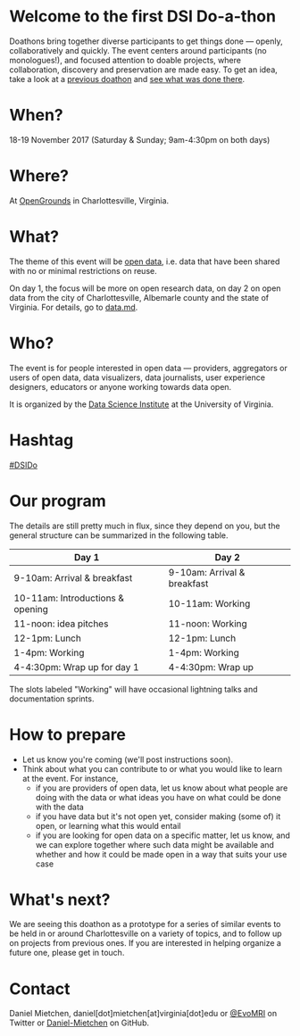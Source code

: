 # Welcome to the first DSI Do-a-thon

Doathons bring together diverse participants to get things done &mdash; openly, collaboratively and quickly. The event centers around participants (no monologues!), and focused attention to doable projects, where collaboration, discovery and preservation are made easy. To get an idea, take a look at a [previous doathon](https://github.com/sparcopen/open-research-doathon) and [see what was done there](https://github.com/sparcopen/Open-Research-doathon/issues?utf8=%E2%9C%93&q=is%3Aissue).

# When?

18-19 November 2017 (Saturday & Sunday; 9am-4:30pm on both days)

# Where?

At [OpenGrounds](https://opengrounds.virginia.edu/) in Charlottesville, Virginia. 

# What?

The theme of this event will be [open data](https://en.wikipedia.org/wiki/Open_data), i.e. data that have been shared with no or minimal restrictions on reuse. 

On day 1, the focus will be more on open research data, on day 2 on open data from the city of Charlottesville, Albemarle county and the state of Virginia. For details, go to [data.md](data.md).

# Who?

The event is for people interested in open data &mdash; providers, aggregators or users of open data, data visualizers, data journalists, user experience designers, educators or anyone working towards data open.

It is organized by the [Data Science Institute](http://dsi.virginia.edu/) at the University of Virginia.

# Hashtag

[#DSIDo](https://twitter.com/hashtag/DSIDo)

# Our program

The details are still pretty much in flux, since they depend on you, but the general structure can be summarized in the following table.

| Day 1                                          | Day 2                                            |
|------------------------------------------------|--------------------------------------------------|
| 9-10am: Arrival & breakfast                    | 9-10am: Arrival & breakfast                      |
| 10-11am: Introductions & opening               | 10-11am: Working                                 |
| 11-noon: idea pitches                          | 11-noon: Working                                 | 
| 12-1pm: Lunch                                  | 12-1pm: Lunch                                    |
| 1-4pm: Working                                 | 1-4pm: Working                                   |
| 4-4:30pm: Wrap up for day 1                    | 4-4:30pm: Wrap up                                |

The slots labeled "Working" will have occasional lightning talks and documentation sprints.

# How to prepare

* Let us know you're coming (we'll post instructions soon).
* Think about what you can contribute to or what you would like to learn at the event. For instance, 
  - if you are providers of open data, let us know about what people are doing with the data or what ideas you have on what could be done with the data
  - if you have data but it's not open yet, consider making (some of) it open, or learning what this would entail
  - if you are looking for open data on a specific matter, let us know, and we can explore together where such data might be available and whether and how it could be made open in a way that suits your use case

# What's next?

We are seeing this doathon as a prototype for a series of similar events to be held in or around Charlottesville on a variety of topics, and to follow up on projects from previous ones. If you are interested in helping organize a future one, please get in touch.

# Contact

Daniel Mietchen, daniel[dot]mietchen[at]virginia[dot]edu or [@EvoMRI](https://twitter.com/EvoMR) on Twitter or [Daniel-Mietchen](https://github.com/Daniel-Mietchen) on GitHub.
